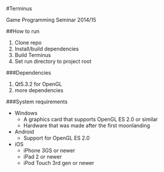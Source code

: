 #Terminus

Game Programming Seminar 2014/15

##How to run

1. Clone repo
2. Install/build dependencies
3. Build Terminus
4. Set run directory to project root

###Dependencies

1. Qt5.3.2 for OpenGL
2. more dependencies

###System requirements

* Windows
  * A graphics card that supports OpenGL ES 2.0 or similar
  * Hardware that was made after the first moonlanding
* Android
  * Support for OpenGL ES 2.0
* iOS
  * iPhone 3GS or newer
  * iPad 2 or newer
  * iPod Touch 3rd gen or newer
  
